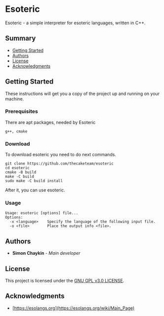 # Esoteric

Esoteric - a simple interpreter for esoteric languages, written in C++.

## Summary

-   [Getting Started](#getting-started)
-   [Authors](#authors)
-   [License](#license)
-   [Acknowledgments](#acknowledgments)

## Getting Started

These instructions will get you a copy of the project up and running on your machine.

### Prerequisites

There are apt packages, needed by Esoteric

    g++, cmake

### Download

To download esoteric you need to do next commands.

    git clone https://github.com/thecaketeam/esoteric
    cd esoteric
    cmake -B build
    make -C build
    sudo make -C build install

After it, you can use esoteric.

### Usage

    Usage: esoteric [options] file...
    Options:
      -x <language>    Specify the language of the following input file.
      -o <file>        Place the output info <file>.

## Authors

-   **Simon Chaykin** - *Main developer*

## License

This project is licensed under the [GNU GPL v3.0 LICENSE](LICENSE).

## Acknowledgments

-   [https://esolangs.org](https://esolangs.org/wiki/Main_Page)
